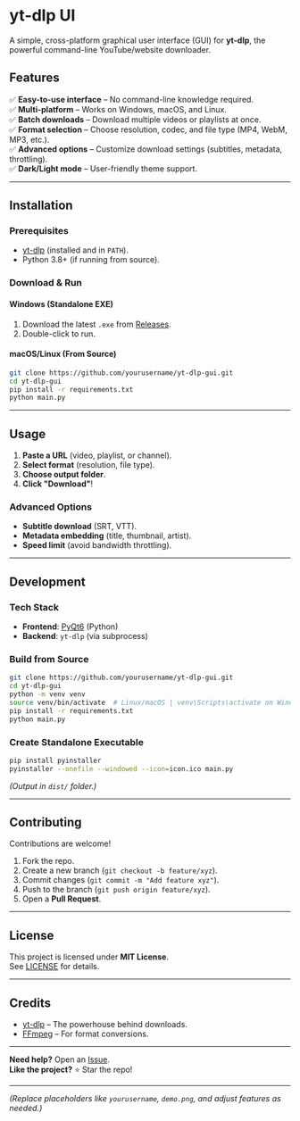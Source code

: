 # **yt-dlp UI**  

A simple, cross-platform graphical user interface (GUI) for **yt-dlp**, the powerful command-line YouTube/website downloader.  

## **Features**  
✅ **Easy-to-use interface** – No command-line knowledge required.  
✅ **Multi-platform** – Works on Windows, macOS, and Linux.  
✅ **Batch downloads** – Download multiple videos or playlists at once.  
✅ **Format selection** – Choose resolution, codec, and file type (MP4, WebM, MP3, etc.).  
✅ **Advanced options** – Customize download settings (subtitles, metadata, throttling).  
✅ **Dark/Light mode** – User-friendly theme support.  

---

## **Installation**  

### **Prerequisites**  
- [yt-dlp](https://github.com/yt-dlp/yt-dlp) (installed and in `PATH`).  
- Python 3.8+ (if running from source).  

### **Download & Run**  
#### **Windows (Standalone EXE)**  
1. Download the latest `.exe` from [Releases](https://github.com/yourusername/yt-dlp-gui/releases).  
2. Double-click to run.  

#### **macOS/Linux (From Source)**  
```bash
git clone https://github.com/yourusername/yt-dlp-gui.git
cd yt-dlp-gui
pip install -r requirements.txt
python main.py
```

---

## **Usage**  
1. **Paste a URL** (video, playlist, or channel).  
2. **Select format** (resolution, file type).  
3. **Choose output folder**.  
4. **Click "Download"**!  

### **Advanced Options**  
- **Subtitle download** (SRT, VTT).  
- **Metadata embedding** (title, thumbnail, artist).  
- **Speed limit** (avoid bandwidth throttling).  

---

## **Development**  
### **Tech Stack**  
- **Frontend**: [PyQt6](https://www.riverbankcomputing.com/software/pyqt/) (Python)  
- **Backend**: `yt-dlp` (via subprocess)  

### **Build from Source**  
```bash
git clone https://github.com/yourusername/yt-dlp-gui.git
cd yt-dlp-gui
python -m venv venv
source venv/bin/activate  # Linux/macOS | venv\Scripts\activate on Windows
pip install -r requirements.txt
python main.py
```

### **Create Standalone Executable**  
```bash
pip install pyinstaller
pyinstaller --onefile --windowed --icon=icon.ico main.py
```
*(Output in `dist/` folder.)*  

---

## **Contributing**  
Contributions are welcome!  
1. Fork the repo.  
2. Create a new branch (`git checkout -b feature/xyz`).  
3. Commit changes (`git commit -m "Add feature xyz"`).  
4. Push to the branch (`git push origin feature/xyz`).  
5. Open a **Pull Request**.  

---

## **License**  
This project is licensed under **MIT License**.  
See [LICENSE](LICENSE) for details.  

---

## **Credits**  
- [yt-dlp](https://github.com/yt-dlp/yt-dlp) – The powerhouse behind downloads.  
- [FFmpeg](https://ffmpeg.org/) – For format conversions.  

---

**Need help?** Open an [Issue](https://github.com/Harshraj9812/yt-dlp-ui/issues).  
**Like the project?** ⭐ Star the repo!  

---

*(Replace placeholders like `yourusername`, `demo.png`, and adjust features as needed.)*
